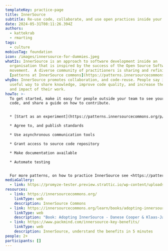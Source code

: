 ```yaml
---
templateKey: practice-page
title: InnerSource
subtitle: Re-use code, collaborate, and use open practices inside your organisation.
date: 2024-05-31T08:11:26.394Z
authors:
  - kattekrab
  - rmarting
tags:
  - culture
mobiusTag: foundation
icon: /images/innersource-for-dummies.jpeg
whatIs: I﻿nnerSource is an approach to software development inside an
  organisation that is inspired by the success of the Open Source Software
  movement.  A diverse community of practitioners is sharing and refining
  [patterns at InnerSource commons](https://patterns.innersourcecommons.org/)
whyDo: I﻿nnerSource promotes collaboration, and code-reuse. People say it's a
  useful way to share knowledge, improve code quality, and increase the reach
  and impact of their work.
howTo: >-
  T﻿o get started, make it easy for people outside your team to see your source
  code, and share a guide on how to contribute.


  * [Start as an experiment](https://patterns.innersourcecommons.org/p/start-as-experiment)

  * A﻿gree to, and publish standards 

  * U﻿se asynchronous communication tools

  * G﻿rant access to source code repository

  * Make d﻿ocumentation available

  * Automate testing


  F﻿or more patterns, on how to practice InnerSource see <https://patterns.innersourcecommons.org/>
mediaGallery:
  - link: https://promyze-tester.preview.strattic.io/wp-content/uploads/Maintainers-1024x724.png
resources:
  - link: https://innersourcecommons.org/
    linkType: web
    description: InnerSource Commons
  - link: https://innersourcecommons.org/learn/books/adopting-innersource-principles-and-case-studies/
    linkType: web
    description: "Book: Adopting InnerSource - Danese Cooper & Klaas-Jan Stol"
  - link: https://www.packmind.com/innersource-key-benefits/
    linkType: web
    description: InnerSource, understand the benefits in 5 minutes
people: 2+
participants: []
---
```

